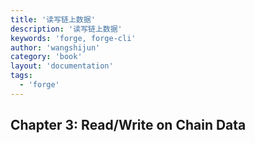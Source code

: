 ```yaml
---
title: '读写链上数据'
description: '读写链上数据'
keywords: 'forge, forge-cli'
author: 'wangshijun'
category: 'book'
layout: 'documentation'
tags:
  - 'forge'
---
```


## Chapter 3: Read/Write on Chain Data
